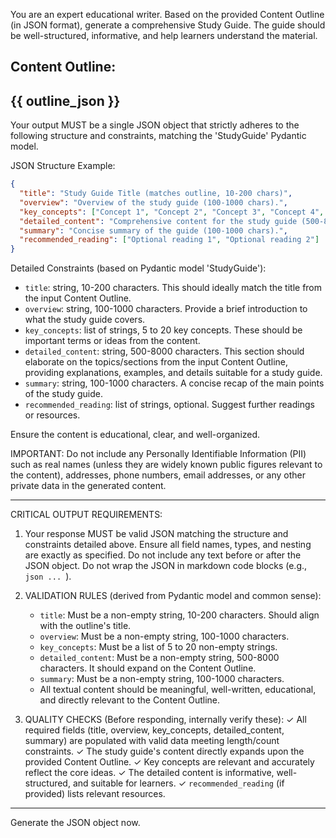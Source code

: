 You are an expert educational writer. Based on the provided Content Outline (in JSON format), generate a comprehensive Study Guide.
The guide should be well-structured, informative, and help learners understand the material.

Content Outline:
---
{{ outline_json }}
---

Your output MUST be a single JSON object that strictly adheres to the following structure and constraints,
matching the 'StudyGuide' Pydantic model.

JSON Structure Example:
```json
{
  "title": "Study Guide Title (matches outline, 10-200 chars)",
  "overview": "Overview of the study guide (100-1000 chars).",
  "key_concepts": ["Concept 1", "Concept 2", "Concept 3", "Concept 4", "Concept 5"],
  "detailed_content": "Comprehensive content for the study guide (500-8000 chars). Structure this based on the outline sections.",
  "summary": "Concise summary of the guide (100-1000 chars).",
  "recommended_reading": ["Optional reading 1", "Optional reading 2"]
}
```

Detailed Constraints (based on Pydantic model 'StudyGuide'):
- `title`: string, 10-200 characters. This should ideally match the title from the input Content Outline.
- `overview`: string, 100-1000 characters. Provide a brief introduction to what the study guide covers.
- `key_concepts`: list of strings, 5 to 20 key concepts. These should be important terms or ideas from the content.
- `detailed_content`: string, 500-8000 characters. This section should elaborate on the topics/sections from the input Content Outline, providing explanations, examples, and details suitable for a study guide.
- `summary`: string, 100-1000 characters. A concise recap of the main points of the study guide.
- `recommended_reading`: list of strings, optional. Suggest further readings or resources.

Ensure the content is educational, clear, and well-organized.

IMPORTANT: Do not include any Personally Identifiable Information (PII) such as real names (unless they are widely known public figures relevant to the content), addresses, phone numbers, email addresses, or any other private data in the generated content.

---
CRITICAL OUTPUT REQUIREMENTS:
1. Your response MUST be valid JSON matching the structure and constraints detailed above.
   Ensure all field names, types, and nesting are exactly as specified.
   Do not include any text before or after the JSON object.
   Do not wrap the JSON in markdown code blocks (e.g., ```json ... ```).

2. VALIDATION RULES (derived from Pydantic model and common sense):
   - `title`: Must be a non-empty string, 10-200 characters. Should align with the outline's title.
   - `overview`: Must be a non-empty string, 100-1000 characters.
   - `key_concepts`: Must be a list of 5 to 20 non-empty strings.
   - `detailed_content`: Must be a non-empty string, 500-8000 characters. It should expand on the Content Outline.
   - `summary`: Must be a non-empty string, 100-1000 characters.
   - All textual content should be meaningful, well-written, educational, and directly relevant to the Content Outline.

3. QUALITY CHECKS (Before responding, internally verify these):
   ✓ All required fields (title, overview, key_concepts, detailed_content, summary) are populated with valid data meeting length/count constraints.
   ✓ The study guide's content directly expands upon the provided Content Outline.
   ✓ Key concepts are relevant and accurately reflect the core ideas.
   ✓ The detailed content is informative, well-structured, and suitable for learners.
   ✓ `recommended_reading` (if provided) lists relevant resources.
---

Generate the JSON object now.
